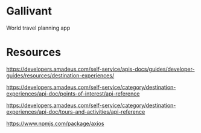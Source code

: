 # Gallivant
World travel planning app 


# Resources 
https://developers.amadeus.com/self-service/apis-docs/guides/developer-guides/resources/destination-experiences/

https://developers.amadeus.com/self-service/category/destination-experiences/api-doc/points-of-interest/api-reference

https://developers.amadeus.com/self-service/category/destination-experiences/api-doc/tours-and-activities/api-reference

https://www.npmjs.com/package/axios




